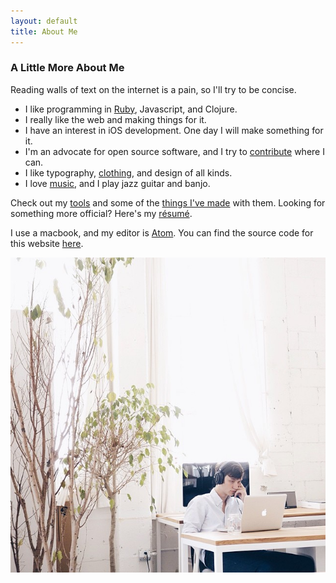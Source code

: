```yaml
---
layout: default
title: About Me
---
```


### A Little More About Me

Reading walls of text on the internet is a pain, so I'll try to be concise.

- I like programming in [Ruby][0], Javascript, and Clojure.
- I really like the web and making things for it.
- I have an interest in iOS development. One day I will make something for it.
- I'm an advocate for open source software, and I try to [contribute][contributions] where I can.
- I like typography, [clothing][1], and design of all kinds.
- I love [music][3], and I play jazz guitar and banjo.

Check out my [tools][5] and some of the [things I've made][6] with them. Looking for something more official? Here's my [résumé][resume].

I use a macbook, and my editor is [Atom][9]. You can find the source code for this website [here][7].

![Profile](/assets/images/profile.jpeg)

[0]: https://medium.com/the-way-of-ruby/15a9dfd2d5e7
[1]: https://github.com/taylorlapeyre/basic-wardrobe
[2]: http://instagram.com/p/irgE96oFcg/
[3]: http://www.last.fm/user/taylorlapeyre
[4]: https://medium.com/@taylorlapeyre/latest
[5]: https://github.com/taylorlapeyre/.files
[6]: https://github.com/taylorlapeyre?tab=repositories
[7]: https://github.com/taylorlapeyre/taylorlapeyre.github.io
[8]: http://www.vim.org/
[9]: https://atom.io/
[resume]: /resume
[contributions]: http://taylorlapeyre.me/resume#open_source_contributions
